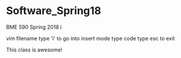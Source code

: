 # Software_Spring18
BME 590 Spring 2018
i

vim filename 
type 'i' to go into insert mode
type code
type esc to exit 

This class is awesome!
